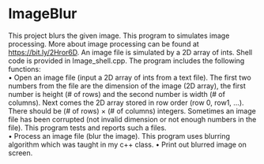 # ImageBlur
This project blurs the given image.
This program to simulates image processing. More about image processing can be found at https://bit.ly/2Hror6D.
An image file is simulated by a 2D array of ints.  Shell code is provided in Image_shell.cpp.  The program includes the following functions:    
•	Open an image file (input a 2D array of ints from a text file).  The first two numbers from the file are the dimension of the image (2D array), the first number is height (# of rows) and the second number is width (# of columns).  Next comes the 2D array stored in row order (row 0, row1, …). There should be (# of rows) × (# of columns) integers.  Sometimes an image file has been corrupted (not invalid dimension or not enough numbers in the file). This program tests and reports such a files.  
•	Process an image file (blur the image). This program uses blurring algorithm which was taught in my c++ class.
•	Print out blurred image on screen. 
 
